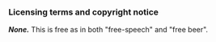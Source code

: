 ### Licensing terms and copyright notice
***None.***
This is free as in both "free-speech" and "free beer".
